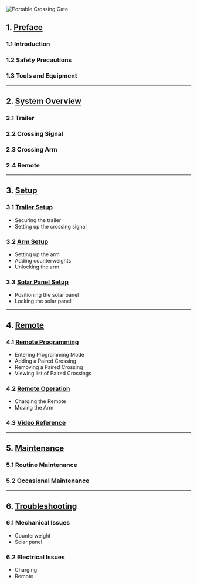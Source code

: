 ![Portable Crossing Gate](assets/Gate_Aicher_rev2.jpg)

## 1. [Preface](crossing_preface.md)
### 1.1 Introduction
### 1.2 Safety Precautions
### 1.3 Tools and Equipment

---

## 2. [System Overview](crossing_overview.md)

### 2.1 Trailer

### 2.2 Crossing Signal

### 2.3 Crossing Arm

### 2.4 Remote

---

## 3. [Setup](crossing_setup.md)

### 3.1 [Trailer Setup](crossing_setup.md#3.1-trailer-setup)
* Securing the trailer
* Setting up the crossing signal
### 3.2 [Arm Setup](crossing_setup.md#3.2-arm-setup)
* Setting up the arm
* Adding counterweights
* Unlocking the arm
### 3.3 [Solar Panel Setup](crossing_setup.md#3.3-solar-panel)
* Positioning the solar panel
* Locking the solar panel

---

## 4. [Remote](crossing_remote.md)

### 4.1 [Remote Programming](crossing_remote.md#remote-programming)
* Entering Programming Mode
* Adding a Paired Crossing
* Removing a Paired Crossing
* Viewing list of Paired Crossings

### 4.2 [Remote Operation](crossing_remote.md#remote-operation)
* Charging the Remote
* Moving the Arm

### 4.3 [Video Reference](crossing_remote.md#video-reference)

---

## 5. [Maintenance](crossing_maintenance.md)

### 5.1 Routine Maintenance

### 5.2 Occasional Maintenance

---
	
## 6. [Troubleshooting](crossing_troubleshooting.md)

### 6.1 Mechanical Issues
* Counterweight
* Solar panel

### 6.2 Electrical Issues
* Charging
* Remote
